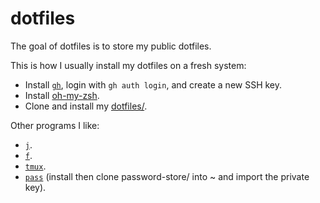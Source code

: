 # dotfiles

The goal of dotfiles is to store my public dotfiles.

This is how I usually install my dotfiles on a fresh system:
* Install [`gh`](https://cli.github.com/), login with `gh auth login`, and create a new SSH key.
* Install [oh-my-zsh](https://ohmyz.sh/).
* Clone and install my [dotfiles/](https://github.com/maurolepore/dotfiles).

Other programs I like:
* [`j`](https://github.com/wting/autojum).
* [`f`](https://github.com/dylanaraps/fff).
* [`tmux`](https://tmuxcheatsheet.com/). 
* [`pass`](https://www.passwordstore.org/) (install then clone password-store/ into ~ and import the private key).
